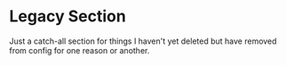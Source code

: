 # Legacy Section

Just a catch-all section for things I haven't yet deleted but have removed from config for one reason or another.
